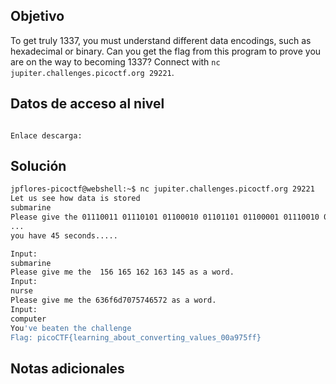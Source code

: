 ## Objetivo
To get truly 1337, you must understand different data encodings, such as hexadecimal or binary. Can you get the flag from this program to prove you are on the way to becoming 1337? Connect with `nc jupiter.challenges.picoctf.org 29221`.
## Datos de acceso al nivel
```

Enlace descarga: 

```
## Solución

```bash
jpflores-picoctf@webshell:~$ nc jupiter.challenges.picoctf.org 29221
Let us see how data is stored
submarine
Please give the 01110011 01110101 01100010 01101101 01100001 01110010 01101001 01101110 01100101 as a word.
...
you have 45 seconds.....

Input:
submarine
Please give me the  156 165 162 163 145 as a word.
Input:
nurse
Please give me the 636f6d7075746572 as a word.
Input:
computer
You've beaten the challenge
Flag: picoCTF{learning_about_converting_values_00a975ff}

```
## Notas adicionales
```bash


```